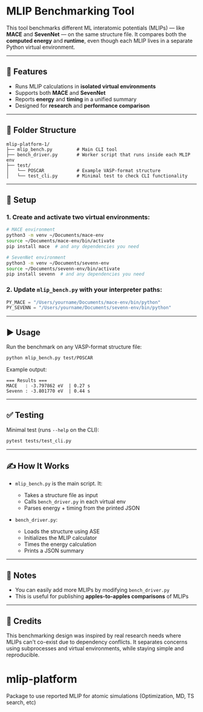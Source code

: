 # MLIP Benchmarking Tool

This tool benchmarks different ML interatomic potentials (MLIPs) — like **MACE** and **SevenNet** — on the same structure file. It compares both the **computed energy** and **runtime**, even though each MLIP lives in a separate Python virtual environment.

---

## 🚀 Features

- Runs MLIP calculations in **isolated virtual environments**
- Supports both **MACE** and **SevenNet**
- Reports **energy** and **timing** in a unified summary
- Designed for **research** and **performance comparison**

---

## 📁 Folder Structure

```
mlip-platform-1/
├── mlip_bench.py         # Main CLI tool
├── bench_driver.py       # Worker script that runs inside each MLIP env
├── test/
│   └── POSCAR            # Example VASP-format structure
│   └── test_cli.py       # Minimal test to check CLI functionality
```

---

## 🔧 Setup

### 1. Create and activate two virtual environments:

```bash
# MACE environment
python3 -m venv ~/Documents/mace-env
source ~/Documents/mace-env/bin/activate
pip install mace  # and any dependencies you need

# SevenNet environment
python3 -m venv ~/Documents/sevenn-env
source ~/Documents/sevenn-env/bin/activate
pip install sevenn  # and any dependencies you need
```

### 2. Update `mlip_bench.py` with your interpreter paths:
```python
PY_MACE = "/Users/yourname/Documents/mace-env/bin/python"
PY_SEVENN = "/Users/yourname/Documents/sevenn-env/bin/python"
```

---

## ▶️ Usage

Run the benchmark on any VASP-format structure file:

```bash
python mlip_bench.py test/POSCAR
```

Example output:

```
=== Results ===
MACE   : -3.797862 eV  | 0.27 s
Sevenn : -3.801770 eV  | 0.44 s
```

---

## ✅ Testing

Minimal test (runs `--help` on the CLI):

```bash
pytest tests/test_cli.py
```

---

## ✍️ How It Works

- `mlip_bench.py` is the main script. It:
  - Takes a structure file as input
  - Calls `bench_driver.py` in each virtual env
  - Parses energy + timing from the printed JSON

- `bench_driver.py`:
  - Loads the structure using ASE
  - Initializes the MLIP calculator
  - Times the energy calculation
  - Prints a JSON summary

---

## 📌 Notes

- You can easily add more MLIPs by modifying `bench_driver.py`
- This is useful for publishing **apples-to-apples comparisons** of MLIPs

---

## 🧠 Credits

This benchmarking design was inspired by real research needs where MLIPs can't co-exist due to dependency conflicts. It separates concerns using subprocesses and virtual environments, while staying simple and reproducible.
# mlip-platform

Package to use reported MLIP for atomic simulations (Optimization, MD, TS search, etc)
